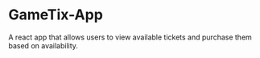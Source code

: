 # GameTix-App
A react app that allows users to view available tickets and purchase them based on availability.
